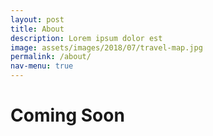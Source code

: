 ```yaml
---
layout: post
title: About
description: Lorem ipsum dolor est
image: assets/images/2018/07/travel-map.jpg
permalink: /about/
nav-menu: true
---
```


# Coming Soon

